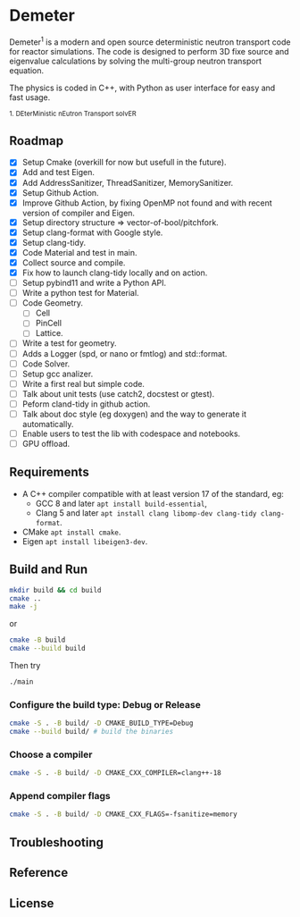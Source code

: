 # Demeter

Demeter<sup>1</sup> is a modern and open source deterministic neutron transport code for reactor simulations. The code is designed to perform 3D fixe source and eigenvalue calculations by solving the multi-group neutron transport equation.

The physics is coded in C++, with Python as user interface for easy and fast usage.

<sub>1. DEterMinistic nEutron Transport solvER</sub>

## Roadmap

- [x] Setup Cmake (overkill for now but usefull in the future).
- [x] Add and test Eigen.
- [x] Add AddressSanitizer, ThreadSanitizer, MemorySanitizer.
- [x] Setup Github Action.
- [x] Improve Github Action, by fixing OpenMP not found and with recent version of compiler and Eigen.
- [x] Setup directory structure => vector-of-bool/pitchfork.
- [x] Setup clang-format with Google style.
- [x] Setup clang-tidy.
- [x] Code Material and test in main.
- [x] Collect source and compile.
- [x] Fix how to launch clang-tidy locally and on action.
- [ ] Setup pybind11 and write a Python API.
- [ ] Write a python test for Material.
- [ ] Code Geometry.
  - [ ] Cell
  - [ ] PinCell
  - [ ] Lattice.
- [ ] Write a test for geometry.
- [ ] Adds a Logger (spd, or nano or fmtlog) and std::format.
- [ ] Code Solver.
- [ ] Setup gcc analizer.
- [ ] Write a first real but simple code.
- [ ] Talk about unit tests (use catch2, docstest or gtest).
- [ ] Peform cland-tidy in github action.
- [ ] Talk about doc style (eg doxygen) and the way to generate it automatically.
- [ ] Enable users to test the lib with codespace and notebooks.
- [ ] GPU offload.

## Requirements

- A C++ compiler compatible with at least version 17 of the standard, eg:
  - GCC 8 and later `apt install build-essential`,
  - Clang 5 and later `apt install clang libomp-dev clang-tidy clang-format`.
- CMake `apt install cmake`.
- Eigen `apt install libeigen3-dev`.

## Build and Run

```bash
mkdir build && cd build
cmake ..
make -j
```

or

```bash
cmake -B build
cmake --build build
```

Then try

```bash
./main
```

### Configure the build type: Debug or Release

```bash
cmake -S . -B build/ -D CMAKE_BUILD_TYPE=Debug
cmake --build build/ # build the binaries
```

### Choose a compiler

```bash
cmake -S . -B build/ -D CMAKE_CXX_COMPILER=clang++-18
```

### Append compiler flags

```bash
cmake -S . -B build/ -D CMAKE_CXX_FLAGS=-fsanitize=memory
```

## Troubleshooting

## Reference

## License
